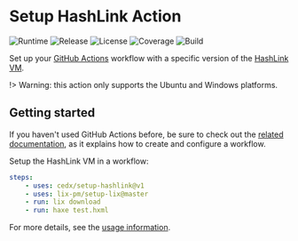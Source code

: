 # Setup HashLink Action
![Runtime](https://badgen.net/badge/node/%3E%3D16.0.0/green) ![Release](https://badgen.net/badge/action/v1.0.0/blue) ![License](https://badgen.net/badge/license/MIT/blue) ![Coverage](https://badgen.net/coveralls/c/github/cedx/setup-hashlink/main) ![Build](https://badgen.net/github/checks/cedx/setup-hashlink/main)

Set up your [GitHub Actions](https://github.com/features/actions) workflow with a specific version of the [HashLink VM](https://hashlink.haxe.org).

!> Warning: this action only supports the Ubuntu and Windows platforms.  

## Getting started
If you haven't used GitHub Actions before, be sure to check out the [related documentation](https://help.github.com/en/actions), as it explains how to create and configure a workflow.

Setup the HashLink VM in a workflow:

```yaml
steps:
	- uses: cedx/setup-hashlink@v1
	- uses: lix-pm/setup-lix@master
	- run: lix download
	- run: haxe test.hxml
```

For more details, see the [usage information](usage.md).
